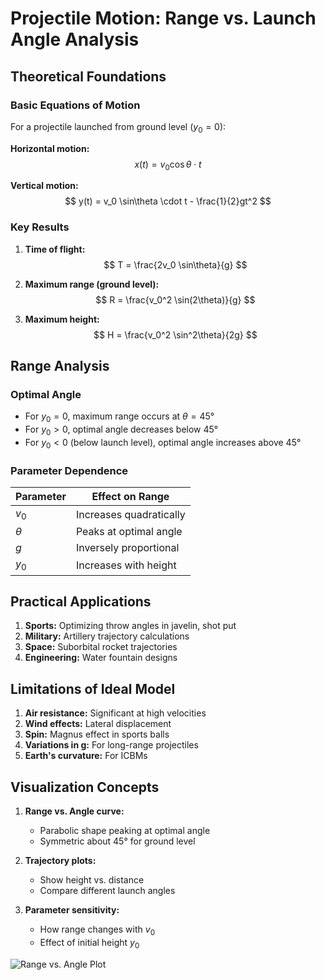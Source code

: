 # Projectile Motion: Range vs. Launch Angle Analysis

## Theoretical Foundations

### Basic Equations of Motion

For a projectile launched from ground level ($y_0 = 0$):

**Horizontal motion:**
$$ x(t) = v_0 \cos\theta \cdot t $$

**Vertical motion:**
$$ y(t) = v_0 \sin\theta \cdot t - \frac{1}{2}gt^2 $$

### Key Results

1. **Time of flight:**
$$ T = \frac{2v_0 \sin\theta}{g} $$

2. **Maximum range (ground level):**
$$ R = \frac{v_0^2 \sin(2\theta)}{g} $$

3. **Maximum height:**
$$ H = \frac{v_0^2 \sin^2\theta}{2g} $$

## Range Analysis

### Optimal Angle

- For $y_0 = 0$, maximum range occurs at $\theta = 45°$
- For $y_0 > 0$, optimal angle decreases below 45°
- For $y_0 < 0$ (below launch level), optimal angle increases above 45°

### Parameter Dependence

| Parameter | Effect on Range |
|-----------|-----------------|
| $v_0$ | Increases quadratically |
| $\theta$ | Peaks at optimal angle |
| $g$ | Inversely proportional |
| $y_0$ | Increases with height |

## Practical Applications

1. **Sports:** Optimizing throw angles in javelin, shot put
2. **Military:** Artillery trajectory calculations
3. **Space:** Suborbital rocket trajectories
4. **Engineering:** Water fountain designs

## Limitations of Ideal Model

1. **Air resistance:** Significant at high velocities
2. **Wind effects:** Lateral displacement
3. **Spin:** Magnus effect in sports balls
4. **Variations in g:** For long-range projectiles
5. **Earth's curvature:** For ICBMs

## Visualization Concepts

1. **Range vs. Angle curve:**
   - Parabolic shape peaking at optimal angle
   - Symmetric about 45° for ground level

2. **Trajectory plots:**
   - Show height vs. distance
   - Compare different launch angles

3. **Parameter sensitivity:**
   - How range changes with $v_0$
   - Effect of initial height $y_0$

![Range vs. Angle Plot](pics/range_vs_angle.png)